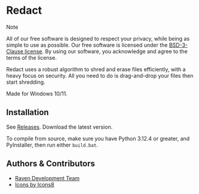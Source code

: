 
# Redact

> [!NOTE]
> All of our free software is designed to respect your privacy, while being as simple to use as possible. Our free software is licensed under the [BSD-3-Clause license](https://ravendevteam.org/files/BSD-3-Clause.txt). By using our software, you acknowledge and agree to the terms of the license.

Redact uses a robust algorithm to shred and erase files efficiently, with a heavy focus on security. All you need to do is drag-and-drop your files then start shredding.

Made for Windows 10/11.

## Installation
See [Releases](https://github.com/ravendevteam/redact/releases). Download the latest version.

To compile from source, make sure you have Python 3.12.4 or greater, and PyInstaller, then run either `build.bat`.

## Authors & Contributors

- [Raven Development Team](https://ravendevteam.org/)
- [Icons by Icons8](https://icons8.com/)
